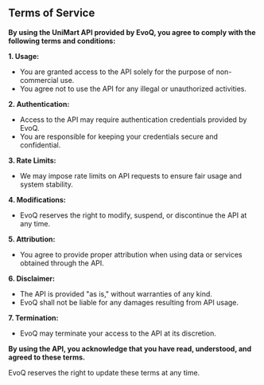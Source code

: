 ## Terms of Service

**By using the UniMart API provided by EvoQ, you agree to comply with the following terms and conditions:**

**1. Usage:**
   - You are granted access to the API solely for the purpose of non-commercial use.
   - You agree not to use the API for any illegal or unauthorized activities.

**2. Authentication:**
   - Access to the API may require authentication credentials provided by EvoQ.
   - You are responsible for keeping your credentials secure and confidential.

**3. Rate Limits:**
   - We may impose rate limits on API requests to ensure fair usage and system stability.

**4. Modifications:**
   - EvoQ reserves the right to modify, suspend, or discontinue the API at any time.

**5. Attribution:**
   - You agree to provide proper attribution when using data or services obtained through the API.

**6. Disclaimer:**
   - The API is provided "as is," without warranties of any kind.
   - EvoQ shall not be liable for any damages resulting from API usage.

**7. Termination:**
   - EvoQ may terminate your access to the API at its discretion.

**By using the API, you acknowledge that you have read, understood, and agreed to these terms.**

EvoQ reserves the right to update these terms at any time.
